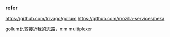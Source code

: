 ### refer
https://github.com/trivago/gollum
https://github.com/mozilla-services/heka


gollum比较接近我的思路，n:m multiplexer
